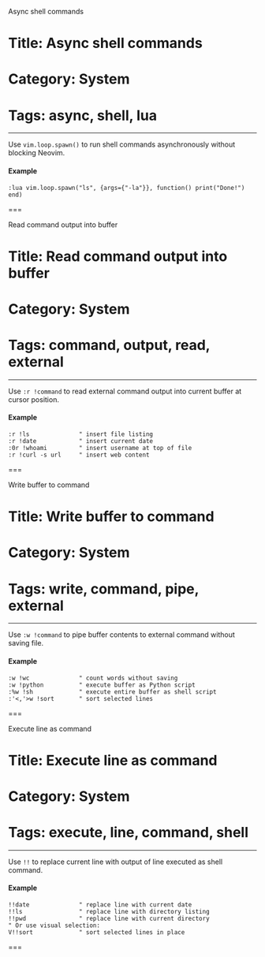 Async shell commands
# Title: Async shell commands
# Category: System
# Tags: async, shell, lua
---
Use `vim.loop.spawn()` to run shell commands asynchronously without blocking Neovim.

#### Example

```vim
:lua vim.loop.spawn("ls", {args={"-la"}}, function() print("Done!") end)
```
===

Read command output into buffer
# Title: Read command output into buffer
# Category: System
# Tags: command, output, read, external
---
Use `:r !command` to read external command output into current buffer at cursor position.

#### Example

```vim
:r !ls              " insert file listing
:r !date            " insert current date
:0r !whoami         " insert username at top of file
:r !curl -s url     " insert web content
```
===

Write buffer to command
# Title: Write buffer to command
# Category: System
# Tags: write, command, pipe, external
---
Use `:w !command` to pipe buffer contents to external command without saving file.

#### Example

```vim
:w !wc              " count words without saving
:w !python          " execute buffer as Python script
:%w !sh             " execute entire buffer as shell script
:'<,'>w !sort       " sort selected lines
```
===

Execute line as command
# Title: Execute line as command
# Category: System
# Tags: execute, line, command, shell
---
Use `!!` to replace current line with output of line executed as shell command.

#### Example

```vim
!!date              " replace line with current date
!!ls                " replace line with directory listing
!!pwd               " replace line with current directory
" Or use visual selection:
V!!sort             " sort selected lines in place
```
===

